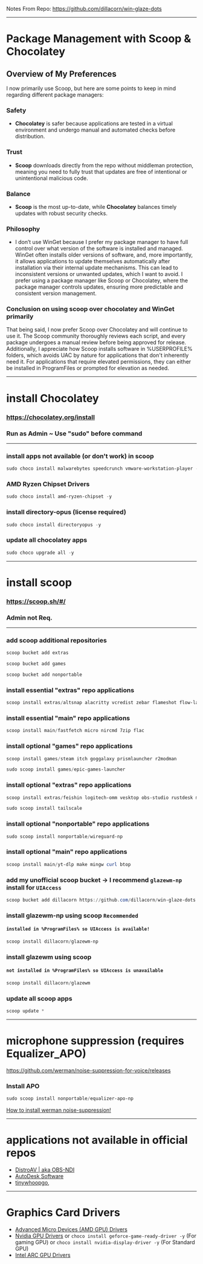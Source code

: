 Notes From Repo: https://github.com/dillacorn/win-glaze-dots

---

# Package Management with Scoop & Chocolatey

## Overview of My Preferences

I now primarily use Scoop, but here are some points to keep in mind regarding different package managers:

### Safety
- **Chocolatey** is safer because applications are tested in a virtual environment and undergo manual and automated checks before distribution.

### Trust
- **Scoop** downloads directly from the repo without middleman protection, meaning you need to fully trust that updates are free of intentional or unintentional malicious code.

### Balance
- **Scoop** is the most up-to-date, while **Chocolatey** balances timely updates with robust security checks.

### Philosophy
- I don’t use WinGet because I prefer my package manager to have full control over what version of the software is installed and managed. WinGet often installs older versions of software, and, more importantly, it allows applications to update themselves automatically after installation via their internal update mechanisms. This can lead to inconsistent versions or unwanted updates, which I want to avoid. I prefer using a package manager like Scoop or Chocolatey, where the package manager controls updates, ensuring more predictable and consistent version management.

### Conclusion on using scoop over chocolatey and WinGet primarily
That being said, I now prefer Scoop over Chocolatey and will continue to use it. The Scoop community thoroughly reviews each script, and every package undergoes a manual review before being approved for release. Additionally, I appreciate how Scoop installs software in %USERPROFILE% folders, which avoids UAC by nature for applications that don't inherently need it. For applications that require elevated permissions, they can either be installed in ProgramFiles or prompted for elevation as needed.

---

# install Chocolatey
### https://chocolatey.org/install
### **Run as Admin** ~ **Use "sudo" before command**

---

### install apps not available (or don't work) in scoop
```powershell
sudo choco install malwarebytes speedcrunch vmware-workstation-player -y
```

### AMD Ryzen Chipset Drivers
```powershell
sudo choco install amd-ryzen-chipset -y
```

### install directory-opus (license required) 
```powershell
sudo choco install directoryopus -y
```

### update all chocolatey apps
```powershell
sudo choco upgrade all -y
```

---

# install scoop
### https://scoop.sh/#/
### **Admin not Req.**

---

### add scoop additional repositories
```powershell
scoop bucket add extras
```
```powershell
scoop bucket add games
```
```powershell
scoop bucket add nonportable
```

### install essential "extras" repo applications
```powershell
scoop install extras/altsnap alacritty vcredist zebar flameshot flow-launcher eartrumpet notepadplusplus qimgv mpv hwmonitor localsend ddu ungoogled-chromium cru winspy powertoys
```

### install essential "main" repo applications
```powershell
scoop install main/fastfetch micro nircmd 7zip flac
```

### install optional "games" repo applications
```powershell
scoop install games/steam itch goggalaxy prismlauncher r2modman
```
```powershell
sudo scoop install games/epic-games-launcher
```

### install optional "extras" repo applications
```powershell
scoop install extras/feishin logitech-omm vesktop obs-studio rustdesk mullvad-browser git everything okular cura telegram keepassxc bitwarden krita shotcut gimp qbittorrent screentogif spotify betaflight-configurator ventoy ccleaner wiztree cpu-z gpu-z winscp filezilla moonlight sunshine pdf-xchange-editor
```
```powershell
sudo scoop install tailscale
```

### install optional "nonportable" repo applications
```powershell
sudo scoop install nonportable/wireguard-np
```

### install optional "main" repo applications
```powershell
scoop install main/yt-dlp make mingw curl btop
```

### add my unofficial scoop bucket -> I recommend `glazewm-np` install for `UIAccess`
```powershell
scoop bucket add dillacorn https://github.com/dillacorn/win-glaze-dots
```

### install glazewm-np using scoop `Recommended`
#### `installed in %ProgramFiles% so UIAccess is available!`
```powershell
scoop install dillacorn/glazewm-np
```

### install glazewm using scoop
#### `not installed in %ProgramFiles% so UIAccess is unavailable`
```powershell
scoop install dillacorn/glazewm
```

### update all scoop apps
```powershell
scoop update *
```

---

# microphone suppression (requires Equalizer_APO)
https://github.com/werman/noise-suppression-for-voice/releases

### Install APO
```powershell
sudo scoop install nonportable/equalizer-apo-np
```

[How to install werman noise-suppression!](https://github.com/dillacorn/win-glaze-dots/blob/main/mic_suppression_apo.md)

---

# applications not available in official repos
- [DistroAV | aka OBS-NDI](https://github.com/DistroAV/DistroAV)
- [AutoDesk Software](https://manage.autodesk.com/login?t=/products)
- [tinywhoopgo](https://tinywhoopgo.com/),

---

# Graphics Card Drivers
- [Advanced Micro Devices (AMD GPU) Drivers](https://www.amd.com/en/support/download/drivers.html)
- [Nvidia GPU Drivers](https://www.nvidia.com/en-us/drivers/) or ```choco install geforce-game-ready-driver -y``` (For gaming GPU) or ```choco install nvidia-display-driver -y``` (For Standard GPU)
- [Intel ARC GPU Drivers](https://www.intel.com/content/www/us/en/download/785597/intel-arc-iris-xe-graphics-windows.html)
